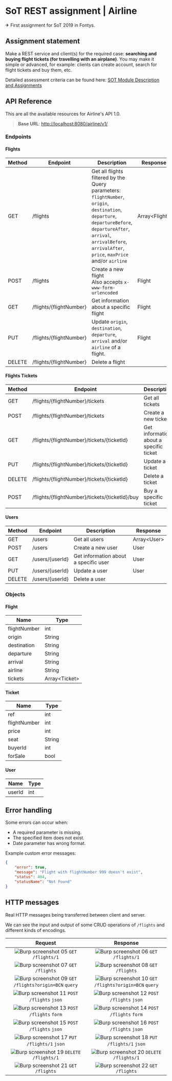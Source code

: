 # SoT REST assignment | Airline

✈ First assignment for SoT 2019 in Fontys.

## Assignment statement

Make a REST service and client(s) for the required case: **searching and buying flight tickets (for travelling with an airplane)**. You may make it simple or advanced, for example: clients can create account, search for flight tickets and buy them, etc.

Detailed assessment criteria can be found here: [SOT Module Description and Assignments](SOT_Module_Description_and_Assignments.pdf) 

## API Reference

This are all the available resources for Airline's API 1.0.

> **Base URL**: [http://localhost:8080/airline/v1/](http://localhost:8080/airline/v1/)

### Endpoints

#### Flights

| Method | Endpoint | Description | Response |
|--------|----------|-------------|----------|
| GET    | /flights | Get all flights filtered by the Query parameters: <br>`flightNumber`, `origin`, `destination`, `departure`, `departureBefore`, `departureAfter`, `arrival`, `arrivalBefore`, `arrivalAfter`, `price`, `maxPrice` and/or `airline` | Array\<Flight\> |
| POST   | /flights | Create a new flight <br>Also accepts `x-www-form-urlencoded` | Flight |
| GET    | /flights/{flightNumber} | Get information about a specific flight | Flight |
| PUT    | /flights/{flightNumber} | Update `origin`, `destination`, `departure`, `arrival` and/or `airline` of a flight. | Flight |
| DELETE | /flights/{flightNumber} | Delete a flight | |

#### Flights Tickets

| Method | Endpoint | Description | Response |
|--------|----------|-------------|----------|
| GET    | /flights/{flightNumber}/tickets | Get all tickets | Array\<Ticket\> |
| POST   | /flights/{flightNumber}/tickets | Create a new ticket | Ticket |
| GET    | /flights/{flightNumber}/tickets/{ticketId} | Get information about a specific ticket | Ticket |
| PUT    | /flights/{flightNumber}/tickets/{ticketId} | Update a ticket | Ticket |
| DELETE | /flights/{flightNumber}/tickets/{ticketId} | Delete a ticket | |
| POST   | /flights/{flightNumber}/tickets/{ticketId}/buy | Buy a specific ticket | |

#### Users

| Method | Endpoint | Description | Response |
|--------|----------|-------------|----------|
| GET    | /users | Get all users | Array\<User\> |
| POST   | /users | Create a new user | User |
| GET    | /users/{userId} | Get information about a specific user | User |
| PUT    | /users/{userId} | Update a user | User |
| DELETE | /users/{userId} | Delete a user | |

### Objects

#### Flight

| Name | Type |
|------|------|
| flightNumber | int |
| origin | String |
| destination | String |
| departure | String |
| arrival | String |
| airline | String |
| tickets | Array\<Ticket\> |

#### Ticket

| Name | Type |
|------|------|
| ref | int |
| flightNumber | int |
| price | int |
| seat | String |
| buyerId | int |
| forSale | bool |

#### User

| Name | Type |
|------|------|
| userId | int |

## Error handling

Some errors can occur when:
- A required parameter is missing.
- The specified item does not exist.
- Date parameter has wrong format.

Example custom error messages:

```json
{
    "error": true,
    "message": "Flight with flightNumber 999 doesn't exist",
    "status": 404,
    "statusName": "Not Found"
}
```

## HTTP messages

Real HTTP messages being transferred between client and server. 

We can see the input and output of some CRUD operations of `/flights` and different kinds of encodings.

| Request | Response |
|:-------:|:--------:|
| ![Burp screenshot 05](documentation/burp000005.png) `GET` `/flights/1` | ![Burp screenshot 06](documentation/burp000006.png) `GET` `/flights/1` |
| ![Burp screenshot 07](documentation/burp000007.png) `GET` `/flights` | ![Burp screenshot 08](documentation/burp000008.png) `GET` `/flights` |
| ![Burp screenshot 09](documentation/burp000009.png) `GET` `/flights?origin=BCN` `query` | ![Burp screenshot 10](documentation/burp000010.png) `GET` `/flights?origin=BCN` `query` |
| ![Burp screenshot 11](documentation/burp000011.png) `POST` `/flights` `json` | ![Burp screenshot 12](documentation/burp000012.png) `POST` `/flights` `json` |
| ![Burp screenshot 13](documentation/burp000013.png) `POST` `/flights` `form` | ![Burp screenshot 14](documentation/burp000014.png) `POST` `/flights` `form` |
| ![Burp screenshot 15](documentation/burp000015.png) `POST` `/flights` `json` | ![Burp screenshot 16](documentation/burp000016.png) `POST` `/flights` `json` |
| ![Burp screenshot 17](documentation/burp000017.png) `PUT` `/flights/1` `json` | ![Burp screenshot 18](documentation/burp000018.png) `PUT` `/flights/1` `json` |
| ![Burp screenshot 19](documentation/burp000019.png) `DELETE` `/flights/1` | ![Burp screenshot 20](documentation/burp000020.png) `DELETE` `/flights/1` |
| ![Burp screenshot 21](documentation/burp000021.png) `GET` `/flights` | ![Burp screenshot 22](documentation/burp000022.png) `GET` `/flights` |
